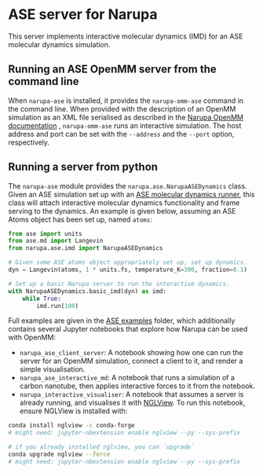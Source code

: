 ASE server for Narupa
========================

This server implements interactive molecular dynamics (IMD) for an ASE molecular dynamics simulation. 

Running an ASE OpenMM server from the command line
-----------------------------------------------

When `narupa-ase` is installed, it provides the `narupa-omm-ase`
command in the command line. When provided with the description of an
OpenMM simulation as an XML file serialised as described in the [Narupa OpenMM documentation](../narupa-openmm/README.md) 
, `narupa-omm-ase` runs an interactive simulation. 
The host address and port can be set with
the `--address` and the `--port` option, respectively.


Running a server from python
----------------------------

The `narupa-ase` module provides the
`narupa.ase.NarupaASEDynamics` class. Given an ASE simulation set up with an 
[ASE molecular dynamics runner](https://wiki.fysik.dtu.dk/ase/ase/md.html), this class will 
attach interactive molecular dynamics functionality and frame serving to the dynamics. 
An example is given below, assuming an ASE Atoms object has been set up, named `atoms`:

```python
from ase import units
from ase.md import Langevin
from narupa.ase.imd import NarupaASEDynamics

# Given some ASE atoms object appropriately set up, set up dynamics.
dyn = Langevin(atoms, 1 * units.fs, temperature_K=300, fraction=0.1)

# Set up a basic Narupa server to run the interactive dynamics.
with NarupaASEDynamics.basic_imd(dyn) as imd:
    while True:
        imd.run(100)
```

Full examples are given in the [ASE examples](../../examples/ase) folder, which additionally
contains several Jupyter notebooks that explore how Narupa can be used with OpenMM:

* `narupa_ase_client_server`: A notebook showing how one can run the server for an OpenMM simulation, 
connect a client to it, and render a simple visualisation. 
* `narupa_ase_interactive_md`: A notebook that runs a simulation of a carbon nanotube, then applies
interactive forces to it from the notebook.
* `narupa_interactive_visualiser`: A notebook that assumes a server is already running, and visualises it
with [NGLView](https://github.com/arose/nglview). To run this notebook, ensure NGLView is installed with:

```bash
conda install nglview -c conda-forge
# might need: jupyter-nbextension enable nglview --py --sys-prefix

# if you already installed nglview, you can `upgrade`
conda upgrade nglview --force
# might need: jupyter-nbextension enable nglview --py --sys-prefix
```


